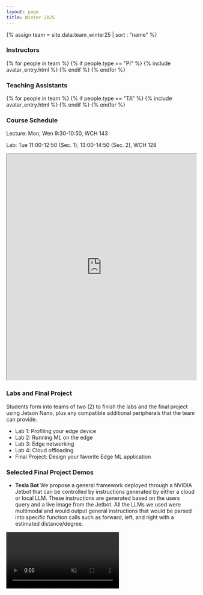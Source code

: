 ```yaml
---
layout: page
title: Winter 2025
---
```


{% assign team = site.data.team_winter25 | sort : "name" %}

### Instructors

<div class="clearfix">
{% for people in team %} 
    {% if people.type == "PI" %} 
        {% include avatar_entry.html %} 
    {% endif %} 
{% endfor %}
</div>

### Teaching Assistants
<div class="clearfix">
{% for people in team %} 
    {% if people.type == "TA" %} 
        {% include avatar_entry.html %} 
    {% endif %} 
{% endfor %}
</div>

### Course Schedule

Lecture: Mon, Wen 9:30-10:50, WCH 143

Lab: Tue 11:00-12:50 (Sec. 1), 13:00-14:50 (Sec. 2), WCH 128

<iframe style="width:100%; height:600px; overflow:hidden" src="https://docs.google.com/spreadsheets/d/e/2PACX-1vS1ZmsFhnrh07N_RcfPwi-HdG8lVb6RzJaOlbYmIBtIncRIjSqS9y99Mg9RZ7JQ1oBtyNag_3CVrMx8/pubhtml?widget=false&amp;chrome=false&amp;gid=0&amp;range=A1:G21&amp;headers=false"></iframe>

### Labs and Final Project
Students form into teams of two (2) to finish the labs and the final project using Jetson Nano, plus any compatible additional peripherals that the team can provide.

- Lab 1: Profiling your edge device
- Lab 2: Running ML on the edge
- Lab 3: Edge networking
- Lab 4: Cloud offloading
- Final Project: Design your favorite Edge ML application

### Selected Final Project Demos


* **Tesla Bot** We propose a general framework deployed through a NVIDIA Jetbot that can be
controlled by instructions generated by either a cloud or local LLM. These instructions are
generated based on the users query and a live image from the Jetbot. All the LLMs we
used were multimodal and would output general instructions that would be parsed into
specific function calls such as forward, left, and right with a estimated distance/degree.


<!-- Video below the text -->
<div class="video-container">
    <video muted autoplay loop controls>
        <source src="{{ site.baseurl }}/assets/videos/jerryli_CS131_Final_Project.mp4" type="video/mp4">
    </video>
</div>